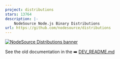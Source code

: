 ```yaml
---
project: distributions
stars: 13764
description: |-
    NodeSource Node.js Binary Distributions
url: https://github.com/nodesource/distributions
---
```


[![NodeSource Distributions banner](https://github.com/user-attachments/assets/9c9a9712-2d70-4b96-b59f-a5aeca4b97e5)](https://nodesource.com/products/distributions)

See the old documentation in the ➡️ [DEV_README.md](./DEV_README.md)
